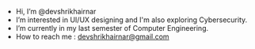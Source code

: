 - Hi, I’m @devshrikhairnar
- I’m interested in UI/UX designing and I'm also exploring Cybersecurity.
- I’m currently in my last semester of Computer Engineering.
- How to reach me : devshrikhairnar@gmail.com

<!---
devshrikhairnar/devshrikhairnar is a ✨ special ✨ repository because its `README.md` (this file) appears on your GitHub profile.
You can click the Preview link to take a look at your changes.
--->
